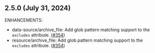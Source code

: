 ## 2.5.0 (July 31, 2024)

ENHANCEMENTS:

* data-source/archive_file: Add glob pattern matching support to the `excludes` attribute. ([#354](https://github.com/hashicorp/terraform-provider-archive/issues/354))
* resource/archive_file: Add glob pattern matching support to the `excludes` attribute. ([#354](https://github.com/hashicorp/terraform-provider-archive/issues/354))

